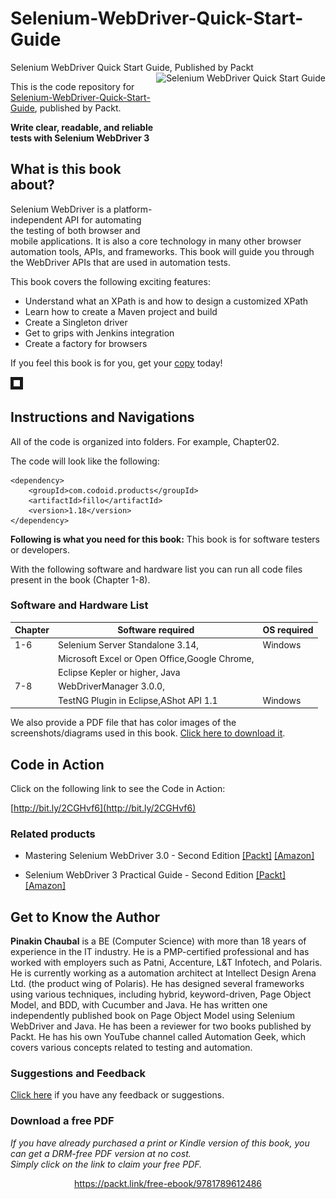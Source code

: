 # Selenium-WebDriver-Quick-Start-Guide
Selenium WebDriver Quick Start Guide, Published by Packt
<a href="https://www.packtpub.com/web-development/selenium-webdriver-quick-start-guide?utm_source=github&utm_medium=repository&utm_campaign=9781789612486"><img src="https://www.packtpub.com/sites/default/files/B11993.png" alt="Selenium WebDriver Quick Start Guide" height="256px" align="right"></a>

This is the code repository for [Selenium-WebDriver-Quick-Start-Guide](https://www.packtpub.com/web-development/selenium-webdriver-quick-start-guide?utm_source=github&utm_medium=repository&utm_campaign=9781789612486), published by Packt.

**Write clear, readable, and reliable tests with Selenium WebDriver 3**

## What is this book about?
Selenium WebDriver is a platform-independent API for automating the testing of both browser and mobile applications. It is also a core technology in many other browser automation tools, APIs, and frameworks. This book will guide you through the WebDriver APIs that are used in automation tests.

This book covers the following exciting features: 
* Understand what an XPath is and how to design a customized XPath
* Learn how to create a Maven project and build
* Create a Singleton driver
* Get to grips with Jenkins integration
* Create a factory for browsers

If you feel this book is for you, get your [copy](https://www.amazon.com/dp/1789612489) today!

<a href="https://www.packtpub.com/?utm_source=github&utm_medium=banner&utm_campaign=GitHubBanner"><img src="https://raw.githubusercontent.com/PacktPublishing/GitHub/master/GitHub.png" 
alt="https://www.packtpub.com/" border="5" /></a>


## Instructions and Navigations
All of the code is organized into folders. For example, Chapter02.

The code will look like the following:
```
<dependency>
    <groupId>com.codoid.products</groupId>
    <artifactId>fillo</artifactId>
    <version>1.18</version>
</dependency>
```

**Following is what you need for this book:**
This book is for software testers or developers.

With the following software and hardware list you can run all code files present in the book (Chapter 1-8).

### Software and Hardware List

| Chapter  | Software required                             |        OS required  |
| -------- | ----------------------------------------------| --------------------|
| 1-6      |Selenium Server Standalone 3.14,               |        Windows      |
|          | Microsoft Excel or Open Office,Google Chrome, |                     |
|          | Eclipse Kepler or higher, Java                |                     |
| 7-8      | WebDriverManager 3.0.0,                       |                     |
|          | TestNG Plugin in Eclipse,AShot API 1.1        |          Windows    |



We also provide a PDF file that has color images of the screenshots/diagrams used in this book. [Click here to download it](https://www.packtpub.com/sites/default/files/downloads/9781789612486_ColorImages.pdf).

## Code in Action

Click on the following link to see the Code in Action:

[http://bit.ly/2CGHvf6](http://bit.ly/2CGHvf6)

### Related products <Other books you may enjoy>
* Mastering Selenium WebDriver 3.0 - Second Edition [[Packt]](https://www.packtpub.com/web-development/mastering-selenium-webdriver-30-second-edition?utm_source=github&utm_medium=repository&utm_campaign=9781788299671) [[Amazon]](https://www.amazon.com/dp/1788299671)

* Selenium WebDriver 3 Practical Guide - Second Edition [[Packt]](https://www.packtpub.com/web-development/selenium-webdriver-3-practical-guide-second-edition?utm_source=github&utm_medium=repository&utm_campaign=9781788999762) [[Amazon]](https://www.amazon.com/dp/1788999762)

## Get to Know the Author

**Pinakin Chaubal**
is a BE (Computer Science) with more than 18 years of experience in the IT industry. He is a PMP-certified professional and has worked with employers such as Patni, Accenture, L&T Infotech, and Polaris. He is currently working as a automation architect at Intellect Design Arena Ltd. (the product wing of Polaris). He has designed several frameworks using various techniques, including hybrid, keyword-driven, Page Object Model, and BDD, with Cucumber and Java. He has written one independently published book on Page Object Model using Selenium WebDriver and Java. He has been a reviewer for two books published by Packt. He has his own YouTube channel called Automation Geek, which covers various concepts related to testing and automation.



### Suggestions and Feedback
[Click here](https://docs.google.com/forms/d/e/1FAIpQLSdy7dATC6QmEL81FIUuymZ0Wy9vH1jHkvpY57OiMeKGqib_Ow/viewform) if you have any feedback or suggestions.
### Download a free PDF

 <i>If you have already purchased a print or Kindle version of this book, you can get a DRM-free PDF version at no cost.<br>Simply click on the link to claim your free PDF.</i>
<p align="center"> <a href="https://packt.link/free-ebook/9781789612486">https://packt.link/free-ebook/9781789612486 </a> </p>